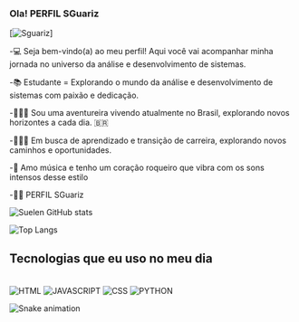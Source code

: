 ### Ola!           PERFIL SGuariz
[![Sguariz](https://img.shields.io/badge/ESTUDANTE-76B900?style=for-the-badge&logo=nvidia&logoColor=white)]


-💻 Seja bem-vindo(a) ao meu perfil! Aqui você vai acompanhar minha jornada no universo da análise e desenvolvimento de sistemas.

-📚 Estudante = Explorando o mundo da análise e desenvolvimento de sistemas com paixão e dedicação.

-🧗🏼‍♀️ Sou uma aventureira vivendo atualmente no Brasil, explorando novos horizontes a cada dia.  🇧🇷

-👩🏼‍🎓 Em busca de aprendizado e transição de carreira, explorando novos caminhos e oportunidades.

-🎸 Amo música e tenho um coração roqueiro que vibra com os sons intensos desse estilo

-🏳️‍🌈 PERFIL SGuariz

![Suelen GitHub stats](https://github-readme-stats.vercel.app/api?username=SuelenGuariz&show_icons=true&theme=radical)

![Top Langs](https://github-readme-stats.vercel.app/api/top-langs/?username=anuraghazra&hide_progress=true)

## Tecnologias que eu uso no meu dia 

<div style= "display: inline_block"><br/>
<img align="center" alt="HTML" src="https://img.shields.io/badge/HTML-239120?style=for-the-badge&logo=html5&logoColor=white" /> 
<img align="center" alt="JAVASCRIPT" src="https://img.shields.io/badge/JavaScript-F7DF1E?style=for-the-badge&logo=javascript&logoColor=black" /> 
<img align="center" alt="CSS" src="https://img.shields.io/badge/CSS-239120?&style=for-the-badge&logo=css3&logoColor=white" />
<img align="center" alt="PYTHON" src="https://img.shields.io/badge/Python-3776AB?style=for-the-badge&logo=python&logoColor=white" /> 
</div>


![Snake animation](https://github.com/SuelenGuariz/SuelenGuariz/blog/output/github-contribution-grid-snake.svg)
